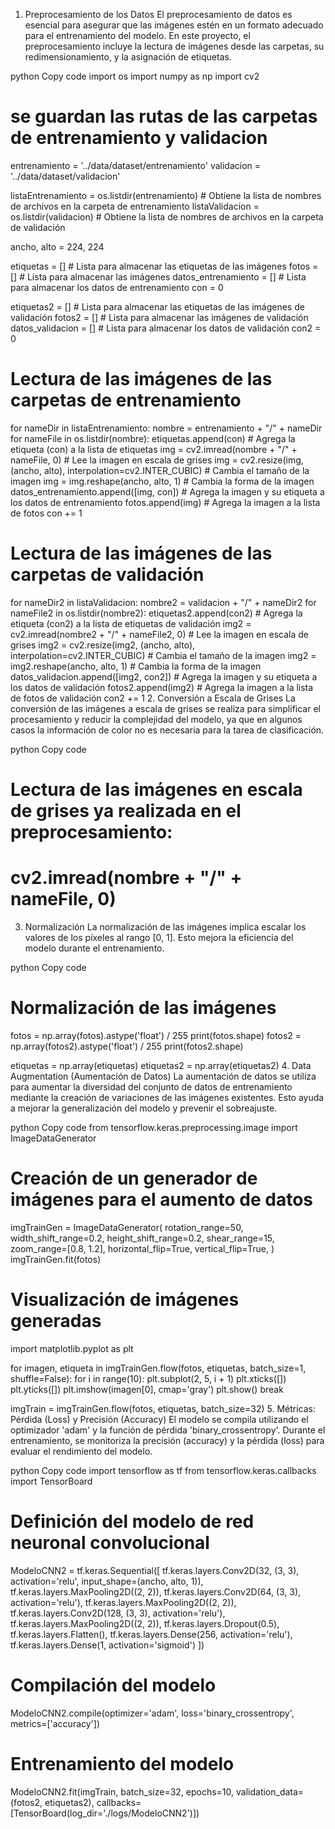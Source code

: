 1. Preprocesamiento de los Datos
El preprocesamiento de datos es esencial para asegurar que las imágenes estén en un formato adecuado para el entrenamiento del modelo. En este proyecto, el preprocesamiento incluye la lectura de imágenes desde las carpetas, su redimensionamiento, y la asignación de etiquetas.

python
Copy code
import os
import numpy as np
import cv2

# se guardan las rutas de las carpetas de entrenamiento y validacion
entrenamiento = '../data/dataset/entrenamiento'
validacion = '../data/dataset/validacion'

listaEntrenamiento = os.listdir(entrenamiento) # Obtiene la lista de nombres de archivos en la carpeta de entrenamiento
listaValidacion = os.listdir(validacion) # Obtiene la lista de nombres de archivos en la carpeta de validación

ancho, alto = 224, 224

etiquetas = [] # Lista para almacenar las etiquetas de las imágenes
fotos = [] # Lista para almacenar las imágenes
datos_entrenamiento = [] # Lista para almacenar los datos de entrenamiento
con = 0

etiquetas2 = [] # Lista para almacenar las etiquetas de las imágenes de validación
fotos2 = [] # Lista para almacenar las imágenes de validación
datos_validacion = [] # Lista para almacenar los datos de validación
con2 = 0

# Lectura de las imágenes de las carpetas de entrenamiento
for nameDir in listaEntrenamiento:
    nombre = entrenamiento + "/" + nameDir
    for nameFile in os.listdir(nombre):
        etiquetas.append(con) # Agrega la etiqueta (con) a la lista de etiquetas
        img = cv2.imread(nombre + "/" + nameFile, 0) # Lee la imagen en escala de grises
        img = cv2.resize(img, (ancho, alto), interpolation=cv2.INTER_CUBIC) # Cambia el tamaño de la imagen
        img = img.reshape(ancho, alto, 1) # Cambia la forma de la imagen
        datos_entrenamiento.append([img, con]) # Agrega la imagen y su etiqueta a los datos de entrenamiento
        fotos.append(img) # Agrega la imagen a la lista de fotos
    con += 1

# Lectura de las imágenes de las carpetas de validación
for nameDir2 in listaValidacion:
    nombre2 = validacion + "/" + nameDir2
    for nameFile2 in os.listdir(nombre2):
        etiquetas2.append(con2) # Agrega la etiqueta (con2) a la lista de etiquetas de validación
        img2 = cv2.imread(nombre2 + "/" + nameFile2, 0) # Lee la imagen en escala de grises
        img2 = cv2.resize(img2, (ancho, alto), interpolation=cv2.INTER_CUBIC) # Cambia el tamaño de la imagen
        img2 = img2.reshape(ancho, alto, 1) # Cambia la forma de la imagen
        datos_validacion.append([img2, con2]) # Agrega la imagen y su etiqueta a los datos de validación
        fotos2.append(img2) # Agrega la imagen a la lista de fotos de validación
    con2 += 1
2. Conversión a Escala de Grises
La conversión de las imágenes a escala de grises se realiza para simplificar el procesamiento y reducir la complejidad del modelo, ya que en algunos casos la información de color no es necesaria para la tarea de clasificación.

python
Copy code
# Lectura de las imágenes en escala de grises ya realizada en el preprocesamiento:
# cv2.imread(nombre + "/" + nameFile, 0)
3. Normalización
La normalización de las imágenes implica escalar los valores de los píxeles al rango [0, 1]. Esto mejora la eficiencia del modelo durante el entrenamiento.

python
Copy code
# Normalización de las imágenes
fotos = np.array(fotos).astype('float') / 255
print(fotos.shape)
fotos2 = np.array(fotos2).astype('float') / 255
print(fotos2.shape)

etiquetas = np.array(etiquetas)
etiquetas2 = np.array(etiquetas2)
4. Data Augmentation (Aumentación de Datos)
La aumentación de datos se utiliza para aumentar la diversidad del conjunto de datos de entrenamiento mediante la creación de variaciones de las imágenes existentes. Esto ayuda a mejorar la generalización del modelo y prevenir el sobreajuste.

python
Copy code
from tensorflow.keras.preprocessing.image import ImageDataGenerator

# Creación de un generador de imágenes para el aumento de datos
imgTrainGen = ImageDataGenerator(
    rotation_range=50,
    width_shift_range=0.2,
    height_shift_range=0.2,
    shear_range=15,
    zoom_range=[0.8, 1.2],
    horizontal_flip=True,
    vertical_flip=True,
)
imgTrainGen.fit(fotos)

# Visualización de imágenes generadas
import matplotlib.pyplot as plt

for imagen, etiqueta in imgTrainGen.flow(fotos, etiquetas, batch_size=1, shuffle=False):
    for i in range(10):
        plt.subplot(2, 5, i + 1)
        plt.xticks([])
        plt.yticks([])
        plt.imshow(imagen[0], cmap='gray')
    plt.show()
    break

imgTrain = imgTrainGen.flow(fotos, etiquetas, batch_size=32)
5. Métricas: Pérdida (Loss) y Precisión (Accuracy)
El modelo se compila utilizando el optimizador 'adam' y la función de pérdida 'binary_crossentropy'. Durante el entrenamiento, se monitoriza la precisión (accuracy) y la pérdida (loss) para evaluar el rendimiento del modelo.

python
Copy code
import tensorflow as tf
from tensorflow.keras.callbacks import TensorBoard

# Definición del modelo de red neuronal convolucional
ModeloCNN2 = tf.keras.Sequential([
    tf.keras.layers.Conv2D(32, (3, 3), activation='relu', input_shape=(ancho, alto, 1)),
    tf.keras.layers.MaxPooling2D((2, 2)),
    tf.keras.layers.Conv2D(64, (3, 3), activation='relu'),
    tf.keras.layers.MaxPooling2D((2, 2)),
    tf.keras.layers.Conv2D(128, (3, 3), activation='relu'),
    tf.keras.layers.MaxPooling2D((2, 2)),
    tf.keras.layers.Dropout(0.5),
    tf.keras.layers.Flatten(),
    tf.keras.layers.Dense(256, activation='relu'),
    tf.keras.layers.Dense(1, activation='sigmoid')
])

# Compilación del modelo
ModeloCNN2.compile(optimizer='adam', loss='binary_crossentropy', metrics=['accuracy'])

# Entrenamiento del modelo
ModeloCNN2.fit(imgTrain, batch_size=32, epochs=10, validation_data=(fotos2, etiquetas2), callbacks=[TensorBoard(log_dir='./logs/ModeloCNN2')])
